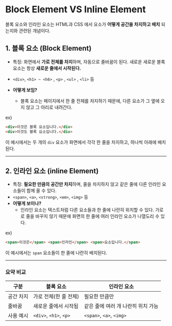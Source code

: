 Block Element VS Inline Element
===
블록 요소와 인라인 요소는 HTML과 CSS 에서 요소가 **어떻게 공간을 차지하고 배치** 되는지와 관련된 개념이다.

## 1. 블록 요소 (Block Element)
- 특징: 화면에서 **가로 전체를 차지**하며, 자동으로 줄바꿈이 된다. 새로운 새로운 블록 요소는 항상 **새로운 줄에서 시작된다.**
- `<div>`, `<h1> ~ <h6>` , `<p>` , `<ul>` , `<li>` 등

- **어떻게 보임?**
    - 블록 요소는 페이지에서 한 줄 전체를 차지하기 때문에, 다른 요소가 그 옆에 오지 않고 그 아리로 내려간다.

ex)
```html
<div>이것은 블록 요소입니다.</div>
<div>이것도 블록 요소입니다.</div>
```
이 예시에서는 두 개의 `div` 요소가 화면에서 각각 한 줄을 차지하고, 하나씩 아래에 배치된다.

---

## 2. 인라인 요소 (inline Element)
- 특징: **필요한 만큼의 공간만 차지**하며, 줄을 차지하지 않고 같은 줄에 다른 인라인 요소들이 함께 올 수 있다. 
- `<span>`, `<a>`, `<strong>`, `<em>`, `<img>` 등
- **어떻게 보이나?**
    - 인라인 요소는 텍스트처럼 다른 요소들과 한 줄에 나란히 위치할 수 있다. 가로로 줄을 바꾸지 않기 때문에 화면의 한 줄에 여러 인라인 요소가 나열도리 수 있다.

ex)
```html
<span>이것은</span> <span>인라인</span> <span>요소입니다.</span>
```
이 예시에서는 `span` 요소들이 한 줄에 나란히 배치된다.

---

### 요약 비교

| 구분 | 블록 요소 | 인라인 요소 |
| --- | --- | --- |
| 공간 차지 | 가로 전체(한 줄 전체) | 필요한 만큼만 |
| 줄바꿈 | 새로운 줄에서 시작됨 | 같은 줄에 여러 개 나란히 위치 가능 |
| 사용 예시 | `<div>`, `<h1>`, `<p>` | `<span>`, `<a>`, `<img>` |

